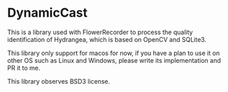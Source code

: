 # DynamicCast
This is a library used with FlowerRecorder to process the quality identification of Hydrangea, which is based on OpenCV and SQLite3.

This library only support for macos for now, if you have a plan to use it on other OS such as Linux and Windows,  please write its implementation and PR it to me.

This library observes BSD3 license.

